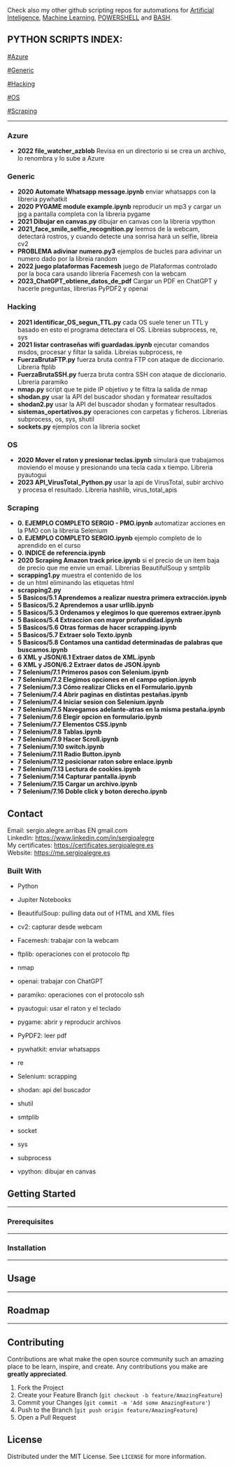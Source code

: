 Check also my other github scripting repos for automations for [Artificial Inteligence](https://github.com/sergioalegre/Pandas-matplotlib-Sklearn-Scipy-Tensorflow-Keras), [Machine Learning](https://github.com/sergioalegre/Machine-Learning-Predictive-Models-UVA), [POWERSHELL](https://github.com/sergioalegre/Powershell) and [BASH](https://github.com/sergioalegre/Bash-Script).

## **PYTHON SCRIPTS INDEX:**

[#Azure](#Azure)

[#Generic](#Generic)

[#Hacking](#Hacking)

[#OS](#OS)

[#Scraping](#Scraping)

------------

### Azure
  - **2022 file_watcher_azblob** Revisa en un directorio si se crea un archivo, lo renombra y lo sube a Azure

### Generic
  - **2020 Automate Whatsapp message.ipynb** enviar whatsapps con la libreria pywhatkit
  - **2020 PYGAME module example.ipynb** reproducir un mp3 y cargar un jpg a pantalla completa con la libreria pygame
  - **2021 Dibujar en canvas.py** dibujar en canvas con la libreria vpython  
  - **2021_face_smile_selfie_recognition.py** leemos de la webcam, detectará rostros, y cuando detecte una sonrisa hará un selfie, libreia cv2  
  - **PROBLEMA adivinar numero.py3** ejemplos de bucles para adivinar un numero dado por la libreia random
  - **2022 juego plataformas Facemesh** juego de Plataformas controlado por la boca cara usando libreria Facemesh con la webcam
  - **2023_ChatGPT_obtiene_datos_de_pdf** Cargar un PDF en ChatGPT y hacerle preguntas, librerias PyPDF2 y openai

### Hacking
  - **2021 identificar_OS_segun_TTL.py** cada OS suele tener un TTL y basado en esto el programa detectara el OS. Libreias subprocess, re, sys
  - **2021 listar contraseñas wifi guardadas.ipynb** ejecutar comandos msdos, procesar y filtar la salida. Libreias subprocess, re
  - **FuerzaBrutaFTP.py** fuerza bruta contra FTP con ataque de diccionario. Libreria ftplib
  - **FuerzaBrutaSSH.py** fuerza bruta contra SSH con ataque de diccionario. Libreria paramiko
  - **nmap.py** script que te pide IP objetivo y te filtra la salida de nmap    
  - **shodan.py** usar la API del buscador shodan y formatear resultados
  - **shodan2.py** usar la API del buscador shodan y formatear resultados    
  - **sistemas_opertativos.py** operaciones con carpetas y ficheros. Librerias subprocess, os, sys, shutil
  - **sockets.py** ejemplos con la libreria socket    

### OS
  - **2020 Mover el raton y presionar teclas.ipynb** simulará que trabajamos moviendo el mouse y presionando una tecla cada x tiempo. Libreria pyautogui
  - **2023 API_VirusTotal_Python.py** usar la api de VirusTotal, subir archivo y procesa el resultado. Libreria hashlib, virus_total_apis

### Scraping
  - **0. EJEMPLO COMPLETO SERGIO - PMO.ipynb** automatizar acciones en la PMO con la libreria Selenium
  - **0. EJEMPLO COMPLETO SERGIO.ipynb** ejemplo completo de lo aprendido en el curso  
  - **0. INDICE de referencia.ipynb**  
  - **2020 Scraping Amazon track price.ipynb** si el precio de un item baja de precio que me envie un email. Librerias BeautifulSoup y smtplib
  - **scrapping1.py** muestra el contenido de los <li> de un html eliminando las etiquetas html
  - **scrapping2.py**      
  - **5 Basicos/5.1 Aprendemos a realizar nuestra primera extracción.ipynb**
  - **5 Basicos/5.2 Aprendemos a usar urllib.ipynb**
  - **5 Basicos/5.3 Ordenamos y elegimos lo que queremos extraer.ipynb**
  - **5 Basicos/5.4 Extraccion con mayor profundidad.ipynb**
  - **5 Basicos/5.6 Otras formas de hacer scrapping.ipynb**
  - **5 Basicos/5.7 Extraer solo Texto.ipynb**             
  - **5 Basicos/5.8 Contamos una cantidad determinadas de palabras que buscamos.ipynb**
  - **6 XML y JSON/6.1 Extraer datos de XML.ipynb**
  - **6 XML y JSON/6.2 Extraer datos de JSON.ipynb**       
  - **7 Selenium/7.1 Primeros pasos con Selenium.ipynb**
  - **7 Selenium/7.2 Elegimos opciones en el campo option.ipynb**
  - **7 Selenium/7.3 Cómo realizar Clicks en el Formulario.ipynb**
  - **7 Selenium/7.4 Abrir paginas en distintas pestañas.ipynb**
  - **7 Selenium/7.4 Iniciar sesion con Selenium.ipynb**
  - **7 Selenium/7.5 Navegamos adelante-atras en la misma pestaña.ipynb**
  - **7 Selenium/7.6 Elegir opcion en formulario.ipynb**
  - **7 Selenium/7.7 Elementos CSS.ipynb**
  - **7 Selenium/7.8 Tablas.ipynb**
  - **7 Selenium/7.9 Hacer Scroll.ipynb**
  - **7 Selenium/7.10 switch.ipynb**
  - **7 Selenium/7.11 Radio Button.ipynb**
  - **7 Selenium/7.12 posicionar raton sobre enlace.ipynb**
  - **7 Selenium/7.13 Lectura de cookies.ipynb**
  - **7 Selenium/7.14 Capturar pantalla.ipynb**
  - **7 Selenium/7.15 Cargar un archivo.ipynb**
  - **7 Selenium/7.16 Doble click y boton derecho.ipynb**                              


## Contact
Email: sergio.alegre.arribas EN gmail.com
<br>
LinkedIn: https://www.linkedin.com/in/sergioalegre
<br>
My certificates: https://certificates.sergioalegre.es
<br>
Website: https://me.sergioalegre.es

### Built With
<!-- TECNOLOGIAS -->
* Python
* Jupiter Notebooks

* BeautifulSoup: pulling data out of HTML and XML files
* cv2: capturar desde webcam
* Facemesh: trabajar con la webcam
* ftplib: operaciones con el protocolo ftp
* nmap
* openai: trabajar con ChatGPT
* paramiko: operaciones con el protocolo ssh
* pyautogui: usar el raton y el teclado
* pygame: abrir y reproducir archivos
* PyPDF2: leer pdf
* pywhatkit: enviar whatsapps
* re
* Selenium: scrapping
* shodan: api del buscador
* shutil
* smtplib
* socket
* sys
* subprocess
* vpython: dibujar en canvas

## Getting Started
---

### Prerequisites
---

### Installation
---

## Usage
---

## Roadmap
---

## Contributing
Contributions are what make the open source community such an amazing place to be learn, inspire, and create. Any contributions you make are **greatly appreciated**.

1. Fork the Project
2. Create your Feature Branch (`git checkout -b feature/AmazingFeature`)
3. Commit your Changes (`git commit -m 'Add some AmazingFeature'`)
4. Push to the Branch (`git push origin feature/AmazingFeature`)
5. Open a Pull Request

## License
Distributed under the MIT License. See `LICENSE` for more information.


[linkedin-shield]: https://img.shields.io/badge/-LinkedIn-black.svg?style=flat-square&logo=linkedin&colorB=555
[linkedin-url]: https://linkedin.com/in/sergioalegre
